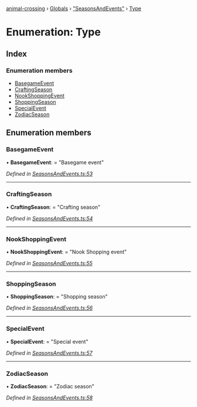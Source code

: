 [animal-crossing](../README.md) › [Globals](../globals.md) › ["SeasonsAndEvents"](../modules/_seasonsandevents_.md) › [Type](_seasonsandevents_.type.md)

# Enumeration: Type

## Index

### Enumeration members

* [BasegameEvent](_seasonsandevents_.type.md#basegameevent)
* [CraftingSeason](_seasonsandevents_.type.md#craftingseason)
* [NookShoppingEvent](_seasonsandevents_.type.md#nookshoppingevent)
* [ShoppingSeason](_seasonsandevents_.type.md#shoppingseason)
* [SpecialEvent](_seasonsandevents_.type.md#specialevent)
* [ZodiacSeason](_seasonsandevents_.type.md#zodiacseason)

## Enumeration members

###  BasegameEvent

• **BasegameEvent**: = "Basegame event"

*Defined in [SeasonsAndEvents.ts:53](https://github.com/Norviah/animal-crossing/blob/3d769dc/module/types/SeasonsAndEvents.ts#L53)*

___

###  CraftingSeason

• **CraftingSeason**: = "Crafting season"

*Defined in [SeasonsAndEvents.ts:54](https://github.com/Norviah/animal-crossing/blob/3d769dc/module/types/SeasonsAndEvents.ts#L54)*

___

###  NookShoppingEvent

• **NookShoppingEvent**: = "Nook Shopping event"

*Defined in [SeasonsAndEvents.ts:55](https://github.com/Norviah/animal-crossing/blob/3d769dc/module/types/SeasonsAndEvents.ts#L55)*

___

###  ShoppingSeason

• **ShoppingSeason**: = "Shopping season"

*Defined in [SeasonsAndEvents.ts:56](https://github.com/Norviah/animal-crossing/blob/3d769dc/module/types/SeasonsAndEvents.ts#L56)*

___

###  SpecialEvent

• **SpecialEvent**: = "Special event"

*Defined in [SeasonsAndEvents.ts:57](https://github.com/Norviah/animal-crossing/blob/3d769dc/module/types/SeasonsAndEvents.ts#L57)*

___

###  ZodiacSeason

• **ZodiacSeason**: = "Zodiac season"

*Defined in [SeasonsAndEvents.ts:58](https://github.com/Norviah/animal-crossing/blob/3d769dc/module/types/SeasonsAndEvents.ts#L58)*
